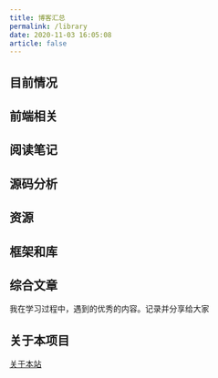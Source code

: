 ```yaml
---
title: 博客汇总
permalink: /library
date: 2020-11-03 16:05:08
article: false
---
```


## 目前情况

## 前端相关



## 阅读笔记

## 源码分析

## 资源

## 框架和库

## 综合文章

我在学习过程中，遇到的优秀的内容。记录并分享给大家

## 关于本项目

[关于本站](/about/)